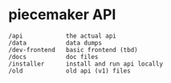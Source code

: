 piecemaker API
==============

```
/api            the actual api
/data           data dumps
/dev-frontend   basic frontend (tbd)
/docs           doc files
/installer      install and run api locally
/old            old api (v1) files
```